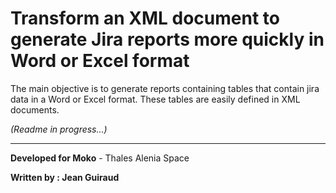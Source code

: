 # Transform an XML document to generate Jira reports more quickly in Word or Excel format

The main objective is to generate reports containing tables that contain jira data in a Word or Excel
format. These tables are easily defined in XML documents.

*(Readme in progress...)*

---

**Developed for Moko** - Thales Alenia Space 

**Written by : Jean Guiraud**
